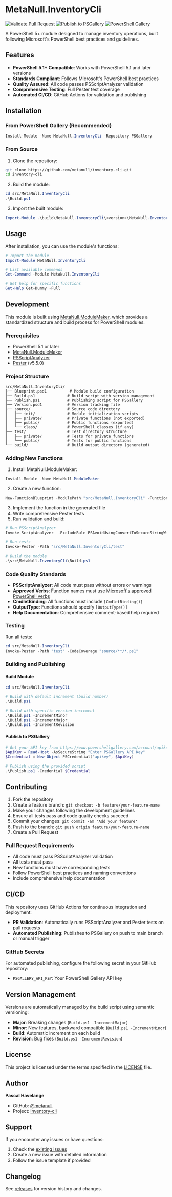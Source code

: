 # MetaNull.InventoryCli

[![Validate Pull Request](https://github.com/metanull/inventory-cli/actions/workflows/validate-pr.yml/badge.svg)](https://github.com/metanull/inventory-cli/actions/workflows/validate-pr.yml)
[![Publish to PSGallery](https://github.com/metanull/inventory-cli/actions/workflows/publish-psgallery.yml/badge.svg)](https://github.com/metanull/inventory-cli/actions/workflows/publish-psgallery.yml)
[![PowerShell Gallery](https://img.shields.io/powershellgallery/v/MetaNull.InventoryCli.svg)](https://www.powershellgallery.com/packages/MetaNull.InventoryCli)

A PowerShell 5+ module designed to manage inventory operations, built following Microsoft's PowerShell best practices and guidelines.

## Features

- **PowerShell 5.1+ Compatible**: Works with PowerShell 5.1 and later versions
- **Standards Compliant**: Follows Microsoft's PowerShell best practices
- **Quality Assured**: All code passes PSScriptAnalyzer validation
- **Comprehensive Testing**: Full Pester test coverage
- **Automated CI/CD**: GitHub Actions for validation and publishing

## Installation

### From PowerShell Gallery (Recommended)

```powershell
Install-Module -Name MetaNull.InventoryCli -Repository PSGallery
```

### From Source

1. Clone the repository:
```bash
git clone https://github.com/metanull/inventory-cli.git
cd inventory-cli
```

2. Build the module:
```powershell
cd src/MetaNull.InventoryCli
.\Build.ps1
```

3. Import the built module:
```powershell
Import-Module .\build\MetaNull.InventoryCli\<version>\MetaNull.InventoryCli.psd1
```

## Usage

After installation, you can use the module's functions:

```powershell
# Import the module
Import-Module MetaNull.InventoryCli

# List available commands
Get-Command -Module MetaNull.InventoryCli

# Get help for specific functions
Get-Help Get-Dummy -Full
```

## Development

This module is built using [MetaNull.ModuleMaker](https://www.powershellgallery.com/packages/MetaNull.ModuleMaker), which provides a standardized structure and build process for PowerShell modules.

### Prerequisites

- PowerShell 5.1 or later
- [MetaNull.ModuleMaker](https://www.powershellgallery.com/packages/MetaNull.ModuleMaker)
- [PSScriptAnalyzer](https://www.powershellgallery.com/packages/PSScriptAnalyzer)
- [Pester](https://www.powershellgallery.com/packages/Pester) (v5.5.0)

### Project Structure

```
src/MetaNull.InventoryCli/
├── Blueprint.psd1          # Module build configuration
├── Build.ps1              # Build script with version management
├── Publish.ps1            # Publishing script for PSGallery
├── Version.psd1           # Version tracking file
├── source/                # Source code directory
│   ├── init/              # Module initialization scripts
│   ├── private/           # Private functions (not exported)
│   ├── public/            # Public functions (exported)
│   └── class/             # PowerShell classes (if any)
├── test/                  # Test directory structure
│   ├── private/           # Tests for private functions
│   └── public/            # Tests for public functions
└── build/                 # Build output directory (generated)
```

### Adding New Functions

1. Install MetaNull.ModuleMaker:
```powershell
Install-Module -Name MetaNull.ModuleMaker
```

2. Create a new function:
```powershell
New-FunctionBlueprint -ModulePath "src/MetaNull.InventoryCli" -FunctionName "Get-InventoryItem" -Visibility Public
```

3. Implement the function in the generated file
4. Write comprehensive Pester tests
5. Run validation and build:
```powershell
# Run PSScriptAnalyzer
Invoke-ScriptAnalyzer  -ExcludeRule PSAvoidUsingConvertToSecureStringWithPlainText -Path "src" -Recurse

# Run tests
Invoke-Pester -Path "src/MetaNull.InventoryCli/test"

# Build the module
.\src\MetaNull.InventoryCli\Build.ps1
```

### Code Quality Standards

- **PSScriptAnalyzer**: All code must pass without errors or warnings
- **Approved Verbs**: Function names must use [Microsoft's approved PowerShell verbs](https://docs.microsoft.com/en-us/powershell/scripting/developer/cmdlet/approved-verbs-for-windows-powershell-commands)
- **CmdletBinding**: All functions must include `[CmdletBinding()]`
- **OutputType**: Functions should specify `[OutputType()]`
- **Help Documentation**: Comprehensive comment-based help required

### Testing

Run all tests:
```powershell
cd src/MetaNull.InventoryCli
Invoke-Pester -Path "test" -CodeCoverage "source/**/*.ps1"
```

### Building and Publishing

#### Build Module
```powershell
cd src/MetaNull.InventoryCli

# Build with default increment (build number)
.\Build.ps1

# Build with specific version increment
.\Build.ps1 -IncrementMinor
.\Build.ps1 -IncrementMajor
.\Build.ps1 -IncrementRevision
```

#### Publish to PSGallery
```powershell
# Get your API key from https://www.powershellgallery.com/account/apikeys
$ApiKey = Read-Host -AsSecureString "Enter PSGallery API Key"
$Credential = New-Object PSCredential("apikey", $ApiKey)

# Publish using the provided script
.\Publish.ps1 -Credential $Credential
```

## Contributing

1. Fork the repository
2. Create a feature branch: `git checkout -b feature/your-feature-name`
3. Make your changes following the development guidelines
4. Ensure all tests pass and code quality checks succeed
5. Commit your changes: `git commit -am 'Add your feature'`
6. Push to the branch: `git push origin feature/your-feature-name`
7. Create a Pull Request

### Pull Request Requirements

- All code must pass PSScriptAnalyzer validation
- All tests must pass
- New functions must have corresponding tests
- Follow PowerShell best practices and naming conventions
- Include comprehensive help documentation

## CI/CD

This repository uses GitHub Actions for continuous integration and deployment:

- **PR Validation**: Automatically runs PSScriptAnalyzer and Pester tests on pull requests
- **Automated Publishing**: Publishes to PSGallery on push to main branch or manual trigger

### GitHub Secrets

For automated publishing, configure the following secret in your GitHub repository:

- `PSGALLERY_API_KEY`: Your PowerShell Gallery API key

## Version Management

Versions are automatically managed by the build script using semantic versioning:

- **Major**: Breaking changes (`Build.ps1 -IncrementMajor`)
- **Minor**: New features, backward compatible (`Build.ps1 -IncrementMinor`)
- **Build**: Automatic increment on each build
- **Revision**: Bug fixes (`Build.ps1 -IncrementRevision`)

## License

This project is licensed under the terms specified in the [LICENSE](LICENSE) file.

## Author

**Pascal Havelange**

- GitHub: [@metanull](https://github.com/metanull)
- Project: [inventory-cli](https://github.com/metanull/inventory-cli)

## Support

If you encounter any issues or have questions:

1. Check the [existing issues](https://github.com/metanull/inventory-cli/issues)
2. Create a new issue with detailed information
3. Follow the issue template if provided

## Changelog

See [releases](https://github.com/metanull/inventory-cli/releases) for version history and changes.
